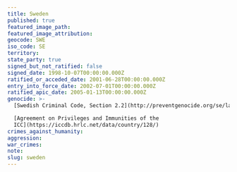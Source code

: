 ```yaml
---
title: Sweden
published: true
featured_image_path:
featured_image_attribution:
geocode: SWE
iso_code: SE
territory:
state_party: true
signed_but_not_ratified: false
signed_date: 1998-10-07T00:00:00.000Z
ratified_or_acceded_date: 2001-06-28T00:00:00.000Z
entry_into_force_date: 2002-07-01T00:00:00.000Z
ratified_apic_date: 2005-01-13T00:00:00.000Z
genocide: >-
  [Swedish Criminal Code, Section 2.2](http://preventgenocide.org/se/lag169.htm)

  [Agreement on Privileges and Immunities of the
  ICC](https://iccdb.hrlc.net/data/country/128/)
crimes_against_humanity:
aggression:
war_crimes:
note:
slug: sweden
---
```



